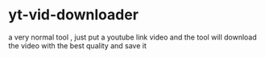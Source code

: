 # yt-vid-downloader
a very normal tool , just put a youtube link video and the tool will download the video with the best quality and save it
